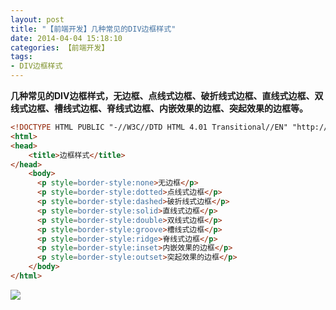 ```yaml
---
layout: post
title: "【前端开发】几种常见的DIV边框样式"
date: 2014-04-04 15:18:10
categories: 【前端开发】
tags:
- DIV边框样式
---
```

**几种常见的DIV边框样式，无边框、点线式边框、破折线式边框、直线式边框、双线式边框、槽线式边框、脊线式边框、内嵌效果的边框、突起效果的边框等。**  

```html
<!DOCTYPE HTML PUBLIC "-//W3C//DTD HTML 4.01 Transitional//EN" "http://www.w3.org/TR/html4/loose.dtd">
<html>
<head>
	<title>边框样式</title>
</head>
	<body>
	  <p style=border-style:none>无边框</p>
	  <p style=border-style:dotted>点线式边框</p>
	  <p style=border-style:dashed>破折线式边框</p>
	  <p style=border-style:solid>直线式边框</p>
	  <p style=border-style:double>双线式边框</p>
	  <p style=border-style:groove>槽线式边框</p>
	  <p style=border-style:ridge>脊线式边框</p>
	  <p style=border-style:inset>内嵌效果的边框</p>
	  <p style=border-style:outset>突起效果的边框</p>
	</body>
</html>
```

![](http://img0.ph.126.net/34fRUDfS56DSkua0fBwAzA==/2214082166906707104.png)